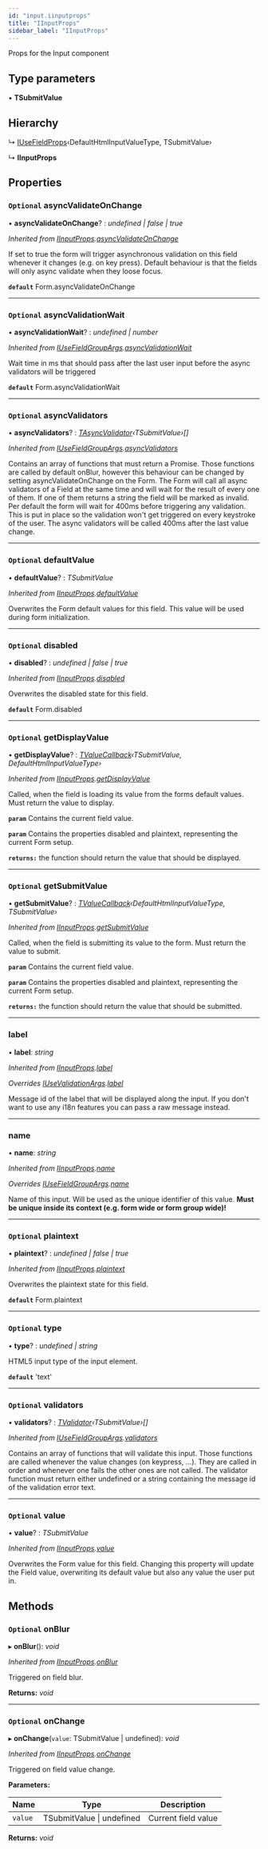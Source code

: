 ```yaml
---
id: "input.iinputprops"
title: "IInputProps"
sidebar_label: "IInputProps"
---
```


Props for the Input component

## Type parameters

▪ **TSubmitValue**

## Hierarchy

  ↳ [IUseFieldProps](usefield.iusefieldprops.md)‹DefaultHtmlInputValueType, TSubmitValue›

  ↳ **IInputProps**

## Properties

### `Optional` asyncValidateOnChange

• **asyncValidateOnChange**? : *undefined | false | true*

*Inherited from [IInputProps](input.iinputprops.md).[asyncValidateOnChange](input.iinputprops.md#optional-asyncvalidateonchange)*

If set to true the form will trigger asynchronous validation on this field whenever
it changes (e.g. on key press). Default behaviour is that the fields will only async
validate when they loose focus.

**`default`** Form.asyncValidateOnChange

___

### `Optional` asyncValidationWait

• **asyncValidationWait**? : *undefined | number*

*Inherited from [IUseFieldGroupArgs](fieldgroup.iusefieldgroupargs.md).[asyncValidationWait](fieldgroup.iusefieldgroupargs.md#optional-asyncvalidationwait)*

Wait time in ms that should pass after
the last user input before the async
validators will be triggered

**`default`** Form.asyncValidationWait

___

### `Optional` asyncValidators

• **asyncValidators**? : *[TAsyncValidator](../modules/validators.md#tasyncvalidator)‹TSubmitValue›[]*

*Inherited from [IUseFieldGroupArgs](fieldgroup.iusefieldgroupargs.md).[asyncValidators](fieldgroup.iusefieldgroupargs.md#optional-asyncvalidators)*

Contains an array of functions that must return a Promise. Those functions are called by default onBlur,
however this behaviour can be changed by setting asyncValidateOnChange on the Form. The Form will call
all async validators of a Field at the same time and will wait for the result of every one of them. If
one of them returns a string the field will be marked as invalid. Per default the form will wait for 400ms
before triggering any validation. This is put in place so the validation won't get triggered on every
keystroke of the user. The async validators will be called 400ms after the last value change.

___

### `Optional` defaultValue

• **defaultValue**? : *TSubmitValue*

*Inherited from [IInputProps](input.iinputprops.md).[defaultValue](input.iinputprops.md#optional-defaultvalue)*

Overwrites the Form default values for this field. This value will be
used during form initialization.

___

### `Optional` disabled

• **disabled**? : *undefined | false | true*

*Inherited from [IInputProps](input.iinputprops.md).[disabled](input.iinputprops.md#optional-disabled)*

Overwrites the disabled state for this field.

**`default`** Form.disabled

___

### `Optional` getDisplayValue

• **getDisplayValue**? : *[TValueCallback](../modules/usefield.md#tvaluecallback)‹TSubmitValue, DefaultHtmlInputValueType›*

*Inherited from [IInputProps](input.iinputprops.md).[getDisplayValue](input.iinputprops.md#optional-getdisplayvalue)*

Called, when the field is loading its value from the forms
default values. Must return the value to display.

**`param`** Contains the current field value.
<br />

**`param`** Contains the properties disabled and plaintext, representing the current Form setup.

**`returns:`** the function should return the value that should be displayed.

___

### `Optional` getSubmitValue

• **getSubmitValue**? : *[TValueCallback](../modules/usefield.md#tvaluecallback)‹DefaultHtmlInputValueType, TSubmitValue›*

*Inherited from [IInputProps](input.iinputprops.md).[getSubmitValue](input.iinputprops.md#optional-getsubmitvalue)*

Called, when the field is submitting its value to the form.
Must return the value to submit.

**`param`** Contains the current field value.
<br />

**`param`** Contains the properties disabled and plaintext, representing the current Form setup.

**`returns:`** the function should return the value that should be submitted.

___

###  label

• **label**: *string*

*Inherited from [IInputProps](input.iinputprops.md).[label](input.iinputprops.md#label)*

*Overrides [IUseValidationArgs](usevalidation.iusevalidationargs.md).[label](usevalidation.iusevalidationargs.md#label)*

Message id of the label that will be displayed along the input. If you
don't want to use any i18n features you can pass a raw message instead.

___

###  name

• **name**: *string*

*Inherited from [IInputProps](input.iinputprops.md).[name](input.iinputprops.md#name)*

*Overrides [IUseFieldGroupArgs](fieldgroup.iusefieldgroupargs.md).[name](fieldgroup.iusefieldgroupargs.md#name)*

Name of this input. Will be used as the unique identifier of this value.
**Must be unique inside its context (e.g. form wide or form group wide)!**

___

### `Optional` plaintext

• **plaintext**? : *undefined | false | true*

*Inherited from [IInputProps](input.iinputprops.md).[plaintext](input.iinputprops.md#optional-plaintext)*

Overwrites the plaintext state for this field.

**`default`** Form.plaintext

___

### `Optional` type

• **type**? : *undefined | string*

HTML5 input type of the input element.

**`default`** 'text'

___

### `Optional` validators

• **validators**? : *[TValidator](../modules/validators.md#tvalidator)‹TSubmitValue›[]*

*Inherited from [IUseFieldGroupArgs](fieldgroup.iusefieldgroupargs.md).[validators](fieldgroup.iusefieldgroupargs.md#optional-validators)*

Contains an array of functions that will validate this input. Those functions are called whenever
the value changes (on keypress, ...). They are called in order and whenever one fails the other ones
are not called. The validator function must return either undefined or a string containing the message
id of the validation error text.

___

### `Optional` value

• **value**? : *TSubmitValue*

*Inherited from [IInputProps](input.iinputprops.md).[value](input.iinputprops.md#optional-value)*

Overwrites the Form value for this field. Changing this property will
update the Field value, overwriting its default value but also any
value the user put in.

## Methods

### `Optional` onBlur

▸ **onBlur**(): *void*

*Inherited from [IInputProps](input.iinputprops.md).[onBlur](input.iinputprops.md#optional-onblur)*

Triggered on field blur.

**Returns:** *void*

___

### `Optional` onChange

▸ **onChange**(`value`: TSubmitValue | undefined): *void*

*Inherited from [IInputProps](input.iinputprops.md).[onChange](input.iinputprops.md#optional-onchange)*

Triggered on field value change.

**Parameters:**

Name | Type | Description |
------ | ------ | ------ |
`value` | TSubmitValue &#124; undefined | Current field value  |

**Returns:** *void*
